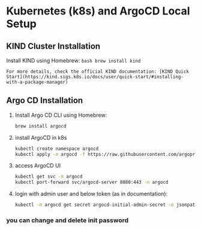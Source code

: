 # Kubernetes (k8s) and ArgoCD Local Setup

## KIND Cluster Installation

 Install KIND using Homebrew:
    ```bash
    brew install kind
    ```

    For more details, check the official KIND documentation: [KIND Quick Start](https://kind.sigs.k8s.io/docs/user/quick-start/#installing-with-a-package-manager)

## Argo CD Installation

1. Install Argo CD CLI using Homebrew:
      ```bash
    brew install argocd
    ```

2. install ArgoCD in k8s
      ``` bash 
    kubectl create namespace argocd
    kubectl apply -n argocd -f https://raw.githubusercontent.com/argoproj/argo-cd/stable/manifests/install.yaml
    ```
3. access ArgoCD UI
      ```bash
      kubectl get svc -n argocd
      kubectl port-forward svc/argocd-server 8080:443 -n argocd
   ```
4. login with admin user and below token (as in documentation):
      ```bash
      kubectl -n argocd get secret argocd-initial-admin-secret -o jsonpath="{.data.password}" | base64 --decode && echo
      ```
### you can change and delete init password


